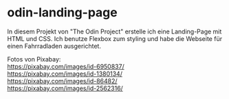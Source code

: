 # odin-landing-page
In diesem Projekt von "The Odin Project" erstelle ich eine Landing-Page mit HTML und CSS. Ich benutze Flexbox zum styling und habe die Webseite für einen Fahrradladen ausgerichtet.

Fotos von Pixabay: <br>
https://pixabay.com/images/id-6950837/ <br>
https://pixabay.com/images/id-1380134/ <br>
https://pixabay.com/images/id-86482/ <br>
https://pixabay.com/images/id-2562316/ <br>
